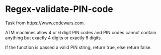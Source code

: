 # Regex-validate-PIN-code
Task from https://www.codewars.com.

ATM machines allow 4 or 6 digit PIN codes and PIN codes cannot contain anything but exactly 4 digits or exactly 6 digits.

If the function is passed a valid PIN string, return true, else return false.
